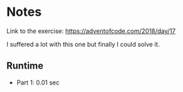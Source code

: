 Notes
=====

Link to the exercise: https://adventofcode.com/2018/day/17

I suffered a lot with this one but finally I could solve it.

Runtime
-------

* Part 1: 0.01 sec
